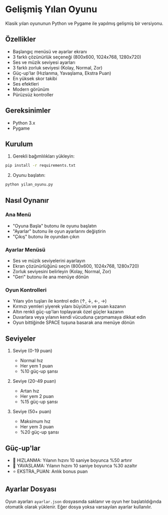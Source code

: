 # Gelişmiş Yılan Oyunu

Klasik yılan oyununun Python ve Pygame ile yapılmış gelişmiş bir versiyonu.

## Özellikler

- Başlangıç menüsü ve ayarlar ekranı
- 3 farklı çözünürlük seçeneği (800x600, 1024x768, 1280x720)
- Ses ve müzik seviyesi ayarları
- 3 farklı zorluk seviyesi (Kolay, Normal, Zor)
- Güç-up'lar (Hızlanma, Yavaşlama, Ekstra Puan)
- En yüksek skor takibi
- Ses efektleri
- Modern görünüm
- Pürüzsüz kontroller

## Gereksinimler

- Python 3.x
- Pygame

## Kurulum

1. Gerekli bağımlılıkları yükleyin:
```bash
pip install -r requirements.txt
```

2. Oyunu başlatın:
```bash
python yilan_oyunu.py
```

## Nasıl Oynanır

### Ana Menü
- "Oyuna Başla" butonu ile oyunu başlatın
- "Ayarlar" butonu ile oyun ayarlarını değiştirin
- "Çıkış" butonu ile oyundan çıkın

### Ayarlar Menüsü
- Ses ve müzik seviyelerini ayarlayın
- Ekran çözünürlüğünü seçin (800x600, 1024x768, 1280x720)
- Zorluk seviyesini belirleyin (Kolay, Normal, Zor)
- "Geri" butonu ile ana menüye dönün

### Oyun Kontrolleri
- Yılanı yön tuşları ile kontrol edin (↑, ↓, ←, →)
- Kırmızı yemleri yiyerek yılanı büyütün ve puan kazanın
- Altın renkli güç-up'ları toplayarak özel güçler kazanın
- Duvarlara veya yılanın kendi vücuduna çarpmamaya dikkat edin
- Oyun bittiğinde SPACE tuşuna basarak ana menüye dönün

## Seviyeler

1. Seviye (0-19 puan)
   - Normal hız
   - Her yem 1 puan
   - %10 güç-up şansı

2. Seviye (20-49 puan)
   - Artan hız
   - Her yem 2 puan
   - %15 güç-up şansı

3. Seviye (50+ puan)
   - Maksimum hız
   - Her yem 3 puan
   - %20 güç-up şansı

## Güç-up'lar

- 🏃 HIZLANMA: Yılanın hızını 10 saniye boyunca %50 artırır
- 🐌 YAVASLAMA: Yılanın hızını 10 saniye boyunca %30 azaltır
- ⭐ EKSTRA_PUAN: Anlık bonus puan

## Ayarlar Dosyası

Oyun ayarları `ayarlar.json` dosyasında saklanır ve oyun her başlatıldığında otomatik olarak yüklenir. Eğer dosya yoksa varsayılan ayarlar kullanılır. 